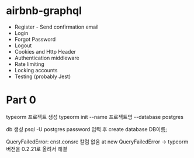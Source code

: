 # airbnb-graphql

- Register - Send confirmation email
- Login
- Forgot Password
- Logout
- Cookies and Http Header
- Authentication middleware
- Rate limiting
- Locking accounts
- Testing (probably Jest)

# Part 0

typeorm 프로젝트 생성
typeorm init --name 프로젝트명 --database postgres

db 생성
psql -U postgres
password 입력 후 create database DB이름;

QueryFailedError: cnst.consrc 칼럼 없음 at new QueryFailedError
-> typeorm 버전을 0.2.21로 올려서 해결
